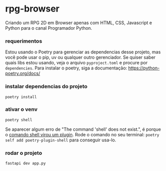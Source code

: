 # rpg-browser

Criando um RPG 2D em Browser apenas com HTML, CSS, Javascript e Python para o canal Programador Python.

### requerimentos

Estou usando o Poetry para gerenciar as dependencias desse projeto, mas você pode usar o pip, uv ou qualquer outro gerenciador.
Se quiser saber quais libs estou usando, veja o arquivo `pyproject.toml` e procure por `dependencies`.
Para instalar o poetry, siga a documentação: https://python-poetry.org/docs/

### instalar dependencias do projeto
```
poetry install
```

### ativar o venv

```
poetry shell
```

Se aparecer algum erro de "The command 'shell' does not exist.", é porque o [comando shell virou um plugin](https://github.com/python-poetry/poetry-plugin-shell).
Rode o comando no seu terminal: `poetry self add poetry-plugin-shell` para conseguir usa-lo.

### rodar o projeto
```
fastapi dev app.py
```